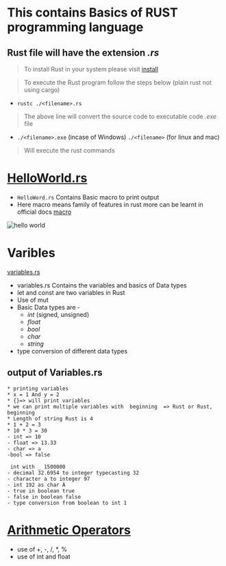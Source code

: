 # This contains Basics of **RUST** programming language
## Rust file will have the extension _.rs_ 
> To install Rust in your system please visit [install](https://rustup.rs/#)

> To execute the Rust  program follow the steps below  (plain rust not using cargo)
   
   - `rustc ./<filename>.rs` 
   > The above line will convert the source code to executable code _.exe_  file

   - `./<filename>.exe` (incase of Windows) `./<filename>` (for linux and mac)
   > Will execute the rust commands 

# [HelloWorld.rs](/HelloWorld.rs)
* `HelloWord.rs` Contains Basic macro to print output
* Here macro means family of features in rust more can be learnt in official docs [macro](https://doc.rust-lang.org/book/ch19-06-macros.html#:~:text=The%20term%20macro%20refers%20to,attributes%20usable%20on%20any%20item)

![hello world](https://user-images.githubusercontent.com/73541801/195999485-778f94e6-689f-4179-bbaa-557f033f93e6.png)

# Varibles
[variables.rs](/variables.rs)   
           
* variables.rs Contains the variables and basics of Data types  
* let and const are two variables in Rust
* Use of mut 
* Basic Data types are -
   - *_int_* (signed, unsigned)
   - *_float_*
   - *_bool_*
   - *_char_*
   - *_string_*
* type conversion of different data types 

## output of Variables.rs
```
* printing variables 
* x = 1 And y = 2 
* {}=> will print variables
* we can print multiple variables with  beginning  => Rust or Rust,  beginning
* Length of string Rust is 4
* 1 + 2 = 3
* 10 * 3 = 30
- int => 10
- float => 13.33
- char => a
-bool => false

 int with _ 1500000
- decimal 32.6954 to integer typecasting 32
- character a to integer 97
- int 192 as char À
- true in boolean true
- false in boolean false
- type conversion from boolean to int 1
```

# [Arithmetic Operators](/operators.rs)

* use of +, -, /, *, %
* use of int and float
